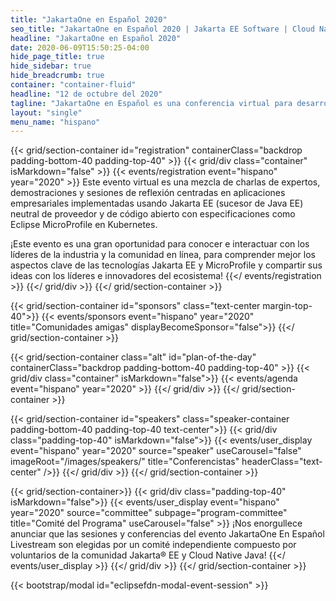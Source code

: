 ```yaml
---
title: "JakartaOne en Español 2020"
seo_title: "JakartaOne en Español 2020 | Jakarta EE Software | Cloud Native"
headline: "JakartaOne en Español 2020"
date: 2020-06-09T15:50:25-04:00
hide_page_title: true
hide_sidebar: true
hide_breadcrumb: true
container: "container-fluid"
headline: "12 de octubre del 2020"
tagline: "JakartaOne en Español es una conferencia virtual para desarrolladores y líderes técnicos que ofrece el estado actual y el futuro de Jakarta EE y tecnologías relacionadas, enfocado en el desarrollo de aplicaciones empresariales nativas para la nube."
layout: "single"
menu_name: "hispano"
---
```


{{< grid/section-container id="registration" containerClass="backdrop padding-bottom-40 padding-top-40" >}}
  {{< grid/div class="container" isMarkdown="false" >}}
    {{< events/registration event="hispano" year="2020"  >}}
Este evento virtual es una mezcla de charlas de expertos, demostraciones y sesiones de reflexión centradas en aplicaciones empresariales implementadas usando Jakarta EE (sucesor de Java EE) neutral de proveedor y de código abierto con especificaciones como Eclipse MicroProfile en Kubernetes.

¡Este evento es una gran oportunidad para conocer e interactuar con los líderes de la industria y la comunidad en línea, para comprender mejor los aspectos clave de las tecnologías Jakarta EE y MicroProfile y compartir sus ideas con los líderes e innovadores del ecosistema!
    {{</ events/registration >}}
  {{</ grid/div >}}
{{</ grid/section-container >}}


{{< grid/section-container id="sponsors" class="text-center margin-top-40">}}
  {{< events/sponsors event="hispano" year="2020" title="Comunidades amigas" displayBecomeSponsor="false">}}
{{</ grid/section-container >}}

<!-- Add agenda using legacy CSS -->
{{< grid/section-container class="alt" id="plan-of-the-day" containerClass="backdrop padding-bottom-40 padding-top-40" >}}
  {{< grid/div class="container" isMarkdown="false">}}
    {{< events/agenda event="hispano" year="2020" >}}
  {{</ grid/div >}}
{{</ grid/section-container >}}

<!-- Add user carousel for speakers -->
{{< grid/section-container id="speakers" class="speaker-container padding-bottom-40 padding-top-40 text-center">}}
  {{< grid/div class="padding-top-40" isMarkdown="false">}}
    {{< events/user_display event="hispano" year="2020"  source="speaker" useCarousel="false" imageRoot="/images/speakers/" title="Conferencistas" headerClass="text-center" />}}
  {{</ grid/div >}}
{{</ grid/section-container >}}

<!-- Add user carousel for committee -->
{{< grid/section-container>}}
  {{< grid/div class="padding-top-40" isMarkdown="false">}}
    {{< events/user_display event="hispano" year="2020"  source="committee" subpage="program-committee" title="Comité del Programa" useCarousel="false" >}}
¡Nos enorgullece anunciar que las sesiones y conferencias del evento JakartaOne En Español Livestream son elegidas por un comité independiente compuesto por voluntarios de la comunidad Jakarta® EE y Cloud Native Java!
    {{</ events/user_display >}}
  {{</ grid/div >}}
{{</ grid/section-container >}}
<!-- Add modal for use w/ agenda -->
{{< bootstrap/modal id="eclipsefdn-modal-event-session" >}}
